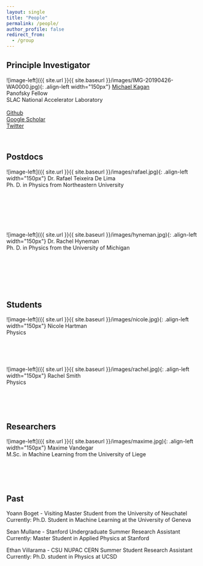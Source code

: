 ```yaml
---
layout: single
title: "People"
permalink: /people/
author_profile: false
redirect_from:
  - /group
---
```





## Principle Investigator


![image-left]({{ site.url }}{{ site.baseurl }}/images/IMG-20190426-WA0000.jpg){: .align-left width="150px"} [Michael Kagan](/kagan/)  <br /> Panofsky Fellow  <br /> SLAC National Accelerator Laboratory <br /><br />
<a href="https://github.com/makagan"><i class="fab fa-fw fa-github" aria-hidden="true"></i>Github</a> <br /> <a href="https://scholar.google.ch/citations?user=KtMij1EAAAAJ&hl=en"><i class="fas fa-fw fa-graduation-cap"></i>Google Scholar</a> <br /> <a href="https://twitter.com/michael_a_kagan"><i class="fab fa-fw fa-twitter-square" aria-hidden="true"></i>Twitter</a>


<br />


## Postdocs

![image-left]({{ site.url }}{{ site.baseurl }}/images/rafael.jpg){: .align-left width="150px"} Dr. Rafael Teixeira De Lima  <br /> Ph. D.  in Physics from Northeastern University  

<br />
<br />
<br />
<br />
<br />

![image-left]({{ site.url }}{{ site.baseurl }}/images/hyneman.jpg){: .align-left width="150px"} Dr. Rachel Hyneman  <br /> Ph. D. in Physics from the University of Michigan  

<br />
<br />
<br />
<br />
<br />

## Students

![image-left]({{ site.url }}{{ site.baseurl }}/images/nicole.jpg){: .align-left width="150px"} Nicole Hartman  <br /> Physics

<br />
<br />
<br />

![image-left]({{ site.url }}{{ site.baseurl }}/images/rachel.jpg){: .align-left width="150px"} Rachel Smith <br /> Physics

<br />
<br />
<br />

## Researchers

![image-left]({{ site.url }}{{ site.baseurl }}/images/maxime.jpg){: .align-left width="150px"} Maxime Vandegar  <br /> M.Sc. in Machine Learning from the University of Liege

<br />
<br />
<br />

## Past

Yoann Boget - Visiting Master Student from the University of Neuchatel <br />
Currently: Ph.D. Student in Machine Learning at the University of Geneva <br />


Sean Mullane - Stanford Undergraduate Summer Research Assistant <br />
Currently: Master Student in Applied Physics at Stanford <br />


Ethan Villarama - CSU NUPAC CERN Summer Student Research Assistant <br />
Currently: Ph.D. student in Physics at UCSD <br />


